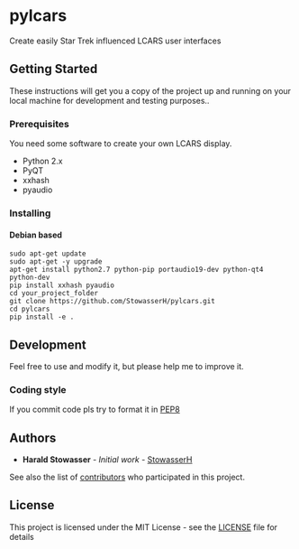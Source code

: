 # pylcars
Create easily Star Trek influenced LCARS user interfaces

## Getting Started

These instructions will get you a copy of the project up and running on your local machine for development and testing purposes..

### Prerequisites

You need some software to create your own LCARS display.
  * Python 2.x
  * PyQT
  * xxhash
  * pyaudio

### Installing 

#### Debian based 
```
sudo apt-get update 
sudo apt-get -y upgrade
apt-get install python2.7 python-pip portaudio19-dev python-qt4 python-dev
pip install xxhash pyaudio
cd your_project_folder
git clone https://github.com/StowasserH/pylcars.git
cd pylcars
pip install -e .
```

## Development

Feel free to use and modify it, but please help me to improve it.

### Coding style

If you commit code pls try to format it in [PEP8](https://www.python.org/dev/peps/pep-0008/)


## Authors

* **Harald Stowasser** - *Initial work* - [StowasserH](https://github.com/StowasserH)

See also the list of [contributors](https://github.com/StowasserH/pylcars/contributors) who participated in this project.

## License

This project is licensed under the MIT License - see the [LICENSE](LICENSE) file for details
